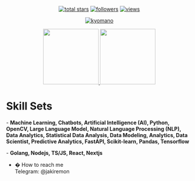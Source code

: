 <p align="center">
  <a href="#">
    <img alt="total stars" title="Total stars on GitHub"
      src="https://custom-icon-badges.herokuapp.com/badge/dynamic/json?logo=star&color=55960c&labelColor=488207&label=Stars&style=for-the-badge&query=%24.stars&url=https://api.github-star-counter.workers.dev/user/kyomano" /></a>
  <a href="#">
    <img alt="followers" title="Follow me on Github"
      src="https://custom-icon-badges.herokuapp.com/github/followers/kyomano?color=236ad3&labelColor=1155ba&style=for-the-badge&logo=person-add&label=Follow&logoColor=white" /></a>
  <a href="#">
    <img alt="views" title="GitHub profile views"
      src="https://shields-io-visitor-counter.herokuapp.com/badge?page=st&style=for-the-badge" /></a>
</p>

<p align="center">
  <a href="https://github.com/kyomano/github-readme-streak-stats">
    <img title="� Get streak stats for your profile at git.io/streak-stats" alt="kyomano"
      src="https://github-readme-streak-stats.herokuapp.com/?user=kyomano&theme=monokai-metallian&hide_border=true" />
  </a>
</p>

<p align="center">
  <a href="https://github.com/kyomano/github-readme-stats">
    <img height="150"
      src="https://github-readme-stats.vercel.app/api?username=kyomano&count_private=true&show_icons=true&custom_title=Chimp's%20Github%20Status&hide=issues&theme=vision-friendly-dark" />
  </a>

  <a href="https://github.com/kyomano/github-readme-stats">
    <img height="150"
      src="https://github-readme-stats.vercel.app/api/top-langs/?username=kyomano&layout=compact&theme=vision-friendly-dark" />
  </a>
</p>

<h1> Skill Sets </h1>
<p> - <b>Machine Learning, Chatbots, Artificial Intelligence (AI), Python, OpenCV, Large Language Model, Natural Language Processing (NLP), Data Analytics, Statistical Data Analysis, Data Modeling, Analytics, Data Scientist, Predictive Analytics, FastAPI, Scikit-learn, Pandas, Tensorflow</b> <p>
<p> - <b>Golang, Nodejs, TS/JS, React, Nextjs</b></p>




- � How to reach me </br>
Telegram: @jakiremon</br>

